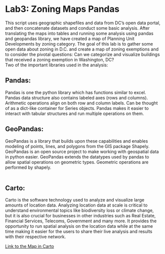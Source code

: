# Lab3: Zoning Maps Pandas

This script uses geographic shapefiles and data from DC’s open data portal, and then concatenate datasets and conduct some basic analysis. After translating the maps into tables and running some analysis using pandas and geopandas library, we have created a map of Planning Unit Developments by zoning category. The goal of this lab is to gather some open data about zoning in D.C. and create a map of zoning exemptions and to consider the pivotal questions: Can we categorize and visualize buildings that received a zoning exemption in Washington, DC?
<br>
Two of the important libraries used in the analysis:
<br>

## **Pandas:** <br>
Pandas is one the python library which has functions similar to excel. Pandas data structure also contains labeled axes (rows and columns). Arithmetic operations align on both row and column labels. Can be thought of as a dict-like container for Series objects. Pandas makes it easier to interact with tabular structures and run multiple operations on them. <br>

## **GeoPandas:** <br>
GeoPandas is a library that builds upon these capabilities and enables modeling of points, lines, and polygons from the GIS package Shapely. GeoPandas is an open source project to make working with geospatial data in python easier. GeoPandas extends the datatypes used by pandas to allow spatial operations on geometric types. Geometric operations are performed by shapely. <br>
<br>

## **Carto:** <br>
Carto is the software technology used to analyze and visualize large amounts of location data. Analyzing location data at scale is critical to understand environmental topics like biodiversity loss or climate change, but it is also crucial for businesses in other industries such as Real Estate, Financial Services, Telecoms, Government and many more. It provides the opportunity to run spatial analysis on the location data while at the same time making it easier for the users to share their live analysis and results with their respective network.



[Link to the Map in Carto](https://mariamasood-1.carto.com/builder/2f4319c0-2c7e-492b-abe3-c89338b84b74/embed)
